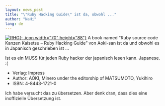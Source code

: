 ```yaml
---
layout: news_post
title: "\"Ruby Hacking Guide\" ist da, obwohl ..."
author: "NaHi"
lang: de
---
```


[![RHG](http://direct.ips.co.jp/directsys/Images/Goods/1/1721B.gif){:
.icon width="70" height="88"}][1] A book named “Ruby source code Kanzen
Kaisetsu – Ruby Hacking Guide” von Aoki-san ist da und obwohl es in
Japanisch geschrieben ist …

Ist es ein MUSS für jeden Ruby hacker der japanisch lesen kann.
Japanese. :(

* Verlag: Impress
* Author: AOKI, Minero under the editorship of MATSUMOTO, Yukihiro
* ISBN: 4-8443-1721-0

Ich habe versucht das zu übersetzen. Aber denk dran, dass dies eine
inoffizielle Übersetzung ist.



[1]: http://direct.ips.co.jp/book/Template/Goods/go_BookstempGR.cfm?GM_ID=1721&amp;SPM_ID=1&amp;CM_ID=004000G20&amp;PM_No=&amp;PM_Class=&amp;HN_NO=00420 
